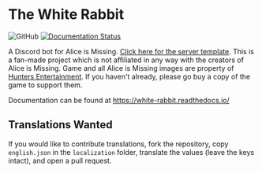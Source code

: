 # The White Rabbit

![GitHub](https://img.shields.io/github/license/circumspect/White-Rabbit)
[![Documentation Status](https://readthedocs.org/projects/white-rabbit/badge/?version=latest)](https://white-rabbit.readthedocs.io/en/latest/?badge=latest)

A Discord bot for Alice is Missing. [Click here for the server template](https://discord.new/YD7aEUr8AdBQ).
This is a fan-made project which is not affiliated in any way with the creators of Alice is Missing.
Game and all Alice is Missing images are property of
[Hunters Entertainment](https://www.huntersentertainment.com/alice-is-missing).
If you haven't already, please go buy a copy of the game to support them.

Documentation can be found at <https://white-rabbit.readthedocs.io/>

## Translations Wanted

If you would like to contribute translations, fork the repository, copy `english.json` in the `localization` folder, translate the values (leave the keys intact), and open a pull request.
